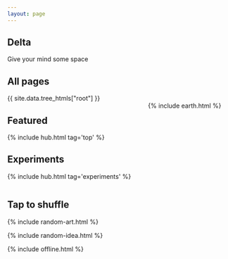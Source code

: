 ```yaml
---
layout: page
---
```



## Delta 
Give your mind some space

## All pages

<div style="margin-top:0.5rem">
{{ site.data.tree_htmls["root"] }}
</div>

<div class="columns is-vcentered">

<div class="column">

## Featured

{% include hub.html tag='top' %}

## Experiments

{% include hub.html tag='experiments' %}

</div>

<div class="column">
  {% include earth.html %}
</div>

</div>

## Tap to shuffle   

{% include random-art.html %}

{% include random-idea.html %}


{% include offline.html  %}



